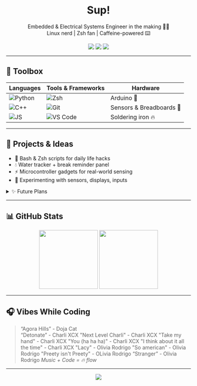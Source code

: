 
<h1 align="center">Sup!</h1>
<p align="center">
  Embedded & Electrical Systems Engineer in the making 👨‍💻<br>
  Linux nerd | Zsh fan | Caffeine-powered ⌨️
</p>

<p align="center">
  <img src="https://img.shields.io/badge/Manjaro-Linux-35bf5c?logo=manjaro&logoColor=white" />
  <img src="https://img.shields.io/badge/Shell-Zsh-89e051?logo=gnu-bash&logoColor=white" />
  <img src="https://img.shields.io/badge/Editor-VSCode-blue?logo=visual-studio-code" />
</p>

---

## 🧰 Toolbox

<div align="center">

| Languages | Tools & Frameworks | Hardware |
|----------|--------------------|----------|
| ![Python](https://img.shields.io/badge/Python-3670A0?logo=python&logoColor=ffdd54) | ![Zsh](https://img.shields.io/badge/Zsh-ffffff?logo=gnubash&logoColor=89e051) | Arduino 🧠 |
| ![C++](https://img.shields.io/badge/C++-00599C?logo=c%2B%2B&logoColor=white) | ![Git](https://img.shields.io/badge/Git-F05032?logo=git&logoColor=white) | Sensors & Breadboards 🧪 |
| ![JS](https://img.shields.io/badge/JavaScript-323330?logo=javascript&logoColor=f7df1e) | ![VS Code](https://img.shields.io/badge/VSCode-007ACC?logo=visual-studio-code&logoColor=white) | Soldering iron 🔥 |

</div>

---

## 🚀 Projects & Ideas

- 🧠 Bash & Zsh scripts for daily life hacks  
- 💧 Water tracker + break reminder panel  
- ⚡ Microcontroller gadgets for real-world sensing  
- 🧪 Experimenting with sensors, displays, inputs

<details>
  <summary>✨ Future Plans</summary>

  - 🛰️ Learn embedded Linux  
  - 🐧 Contribute to open source Linux tools  
  - 🖼️ Build a dashboard app for personal health + PC stats  
  - 🔥 Create my own dotfiles / rice setup  
</details>

---

## 📊 GitHub Stats

<div align="center">
  <img src="https://github-readme-stats.vercel.app/api?username=YourUsername&show_icons=true&theme=tokyonight&hide_border=true" height="160" />
  <img src="https://github-readme-stats.vercel.app/api/top-langs/?username=YourUsername&layout=compact&theme=tokyonight&hide_border=true" height="160" />
</div>

---

## 🎧 Vibes While Coding

> “Agora Hills” - Doja Cat  
> “Detonate” - Charli XCX
> "Next Level Charli" - Charli XCX
> "Take my hand" - Charli XCX
> "You (ha ha ha)" - Charli XCX
> "I think about it all the time" - Charli XCX
> "Lacy" - Olivia Rodrigo
> "So american" - Olivia Rodrigo
> "Preety isn't Preety" - OLivia Rodrigo
> “Stranger” - Olivia Rodrigo
<i>Music + Code = 🔥 flow</i>

---

<p align="center">
  <img src="https://readme-typing-svg.herokuapp.com?font=Fira+Code&duration=2000&pause=100&color=89F289&center=true&vCenter=true&width=440&lines=Zsh+rocks+%F0%9F%A4%96;Manjaro+Linux+for+life+%F0%9F%90%B3;Coding+like+it's+art+%F0%9F%92%A8;Hardware+meets+software+%F0%9F%A7%AA;Nuho+was+here+%F0%9F%9A%80" />
</p>
